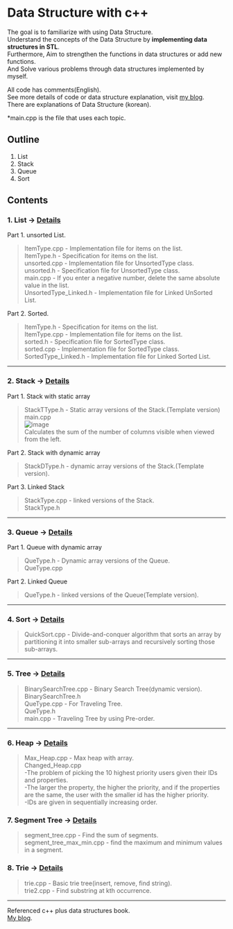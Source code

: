 # Data Structure with c++
The goal is to familiarize with using Data Structure.  
Understand the concepts of the Data Structure by **implementing data structures in STL**.  
Furthermore, Aim to strengthen the functions in data structures or add new functions.  
And Solve various problems through data structures implemented by myself.  

All code has comments(English).  
See more details of code or data structure explanation, visit [my blog](https://hagisilecoding.tistory.com/category/CS/%EC%9E%90%EB%A3%8C%EA%B5%AC%EC%A1%B0%28Data%20Structure%29).  
There are explanations of Data Structure (korean).

*main.cpp is the file that uses each topic.

## Outline
1. List  
2. Stack  
3. Queue  
4. Sort  

## Contents

### 1. List -> [Details](https://hagisilecoding.tistory.com/140)  
Part 1. unsorted List.  
> ItemType.cpp - Implementation file for items on the list.  
> ItemType.h - Specification for items on the list.  
> unsorted.cpp - Implementation file for UnsortedType class.  
> unsorted.h - Specification file for UnsortedType class.  
> main.cpp - If you enter a negative number, delete the same absolute value in the list.  
> UnsortedType_Linked.h - Implementation file for Linked UnSorted List.  
  
Part 2. Sorted.  
> ItemType.h - Specification for items on the list.  
> ItemType.cpp - Implementation file for items on the list.  
> sorted.h - Specification file for SortedType class.  
> sorted.cpp - Implementation file for SortedType class.  
> SortedType_Linked.h - Implementation file for Linked Sorted List.  

* * *
### 2. Stack -> [Details](https://hagisilecoding.tistory.com/141) 
Part 1. Stack with static array  
> StackTType.h - Static array versions of the Stack.(Template version)
> main.cpp  
> ![image](https://user-images.githubusercontent.com/89345673/212471580-78ca90d0-f53d-4e02-a2d3-09791f228ffa.png)  
> Calculates the sum of the number of columns visible when viewed from the left.  
  
Part 2. Stack with dynamic array  
> StackDType.h - dynamic array versions of the Stack.(Template version).  
  
Part 3. Linked Stack  
> StackType.cpp - linked versions of the Stack.  
> StackType.h  
  

* * *
### 3. Queue -> [Details](https://hagisilecoding.tistory.com/143)  
Part 1. Queue with dynamic array  
> QueType.h - Dynamic array versions of the Queue.  
> QueType.cpp  
  
Part 2. Linked Queue  
> QueType.h - linked versions of the Queue(Template version). 

* * *
### 4. Sort -> [Details](https://hagisilecoding.tistory.com/146)  
> QuickSort.cpp - Divide-and-conquer algorithm that sorts an array by partitioning it into smaller sub-arrays and recursively sorting those sub-arrays.   

* * *
### 5. Tree -> [Details](https://hagisilecoding.tistory.com/151)  
> BinarySearchTree.cpp - Binary Search Tree(dynamic version).     
> BinarySearchTree.h  
> QueType.cpp - For Traveling Tree.   
> QueType.h  
> main.cpp - Traveling Tree by using Pre-order.  

* * *
### 6. Heap -> [Details](https://hagisilecoding.tistory.com/152)  
> Max_Heap.cpp - Max heap with array.     
> Changed_Heap.cpp  
-The problem of picking the 10 highest priority users given their IDs and properties.  
-The larger the property, the higher the priority, and if the properties are the same, the user with the smaller id has      the higher priority.  
-IDs are given in sequentially increasing order.  

### 7. Segment Tree -> [Details](https://hagisilecoding.tistory.com/153)  
> segment_tree.cpp - Find the sum of segments.       
> segment_tree_max_min.cpp - find the maximum and minimum values in a segment.  

### 8. Trie -> [Details](https://hagisilecoding.tistory.com/154)  
> trie.cpp - Basic trie tree(insert, remove, find string).         
> trie2.cpp - Find substring at kth occurrence.    

* * *
Referenced c++ plus data structures book.  
[My blog](https://hagisilecoding.tistory.com/category/CS/%EC%9E%90%EB%A3%8C%EA%B5%AC%EC%A1%B0%28Data%20Structure%29). 

